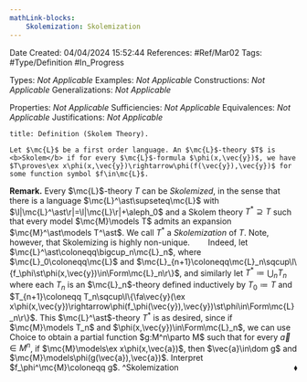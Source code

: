 ```yaml
---
mathLink-blocks:
    Skolemization: Skolemization
---
```


<div class="topSpace"></div>

Date Created: 04/04/2024 15:52:44
References: #Ref/Mar02
Tags: #Type/Definition #In_Progress

Types: <i>Not Applicable</i>
Examples: <i>Not Applicable</i>
Constructions: <i>Not Applicable</i>
Generalizations: <i>Not Applicable</i>

Properties: <i>Not Applicable</i>
Sufficiencies: <i>Not Applicable</i>
Equivalences: <i>Not Applicable</i>
Justifications: <i>Not Applicable</i>

``` ad-Definition
title: Definition (Skolem Theory).

Let $\mc{L}$ be a first order language. An $\mc{L}$-theory $T$ is <b>Skolem</b> if for every $\mc{L}$-formula $\phi(x,\vec{y})$, we have $T\proves\ex x\phi(x,\vec{y})\rightarrow\phi(f(\vec{y}),\vec{y})$ for some function symbol $f\in\mc{L}$.

```

<b>Remark.</b> Every $\mc{L}$-theory $T$ can be <i>Skolemized</i>, in the sense that there is a language $\mc{L}^\ast\supseteq\mc{L}$ with $\l|\mc{L}^\ast\r|=\l|\mc{L}\r|+\aleph_0$ and a Skolem theory $T^\ast\supseteq T$ such that every model $\mc{M}\models T$ admits an expansion $\mc{M}^\ast\models T^\ast$. We call $T^\ast$ a <i>Skolemization</i> of $T$. Note, however, that Skolemizing is highly non-unique.
&emsp;&emsp;Indeed, let $\mc{L}^\ast\coloneqq\bigcup_n\mc{L}_n$, where $\mc{L}_0\coloneqq\mc{L}$ and $\mc{L}_{n+1}\coloneqq\mc{L}_n\sqcup\l\{f_\phi\st\phi(x,\vec{y})\in\Form\mc{L}_n\r\}$, and similarly let $T^\ast\coloneqq\bigcup_nT_n$ where each $T_n$ is an $\mc{L}_n$-theory defined inductively by $T_0\coloneqq T$ and $T_{n+1}\coloneqq T_n\sqcup\l\{\fa\vec{y}(\ex x\phi(x,\vec{y})\rightarrow\phi(f_\phi(\vec{y}),\vec{y})\st\phi\in\Form\mc{L}_n\r\}$. This $\mc{L}^\ast$-theory $T^\ast$ is as desired, since if $\mc{M}\models T_n$ and $\phi(x,\vec{y})\in\Form\mc{L}_n$, we can use Choice to obtain a partial function $g:M^n\parto M$ such that for every $\vec{a}\in M^n$, if $\mc{M}\models\ex x\phi(x,\vec{a})$, then $\vec{a}\in\dom g$ and $\mc{M}\models\phi(g(\vec{a}),\vec{a})$. Interpret $f_\phi^\mc{M}\coloneqq g$.<span style="float:right;">$\blacklozenge$</span> ^Skolemization
